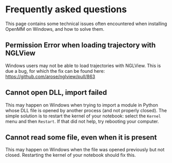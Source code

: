 # Frequently asked questions

This page contains some technical issues often encountered when installing OpenMM on Windows, and how to solve them.

## Permission Error when loading trajectory with NGLView

Windows users may not be able to load trajectories with NGLView.
This is due a bug, for which the fix can be found here: https://github.com/arose/nglview/pull/863

## Cannot open DLL, import failed

This may happen on Windows when trying to import a module in Python whose DLL file is opened by another process (and not properly closed).
The simple solution is to restart the kernel of your notebook: select the `Kernel` menu and then `Restart`.
If that did not help, try rebooting your computer.

## Cannot read some file, even when it is present

This may happen on Windows when the file was opened previously but not closed.
Restarting the kernel of your notebook should fix this.
